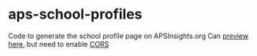 # aps-school-profiles
Code to generate the school profile page on APSInsights.org
Can [preview here](http://htmlpreview.github.io/?https://github.com/johnkeltz/aps-school-profiles/blob/master/build/school%20profile.html), but need to enable [CORS](https://chrome.google.com/webstore/detail/allow-control-allow-origi/nlfbmbojpeacfghkpbjhddihlkkiljbi?hl=en)

